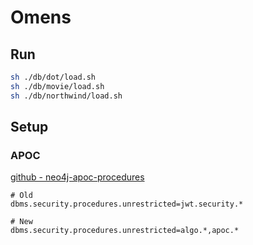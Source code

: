 Omens
=====

Run
---
```sh
sh ./db/dot/load.sh
sh ./db/movie/load.sh
sh ./db/northwind/load.sh
```

Setup
-----

### APOC
[github - neo4j-apoc-procedures](https://github.com/neo4j-contrib/neo4j-apoc-procedures/releases/4.1.0.0)

```
# Old
dbms.security.procedures.unrestricted=jwt.security.*

# New
dbms.security.procedures.unrestricted=algo.*,apoc.*
```
